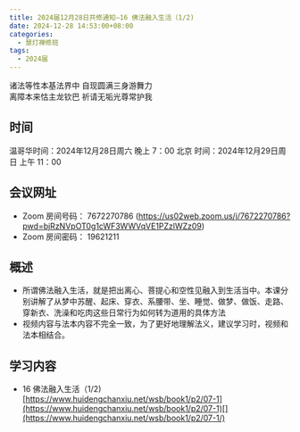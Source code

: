 ```yaml
---
title: 2024届12月28日共修通知—16 佛法融入生活（1/2)
date: 2024-12-28 14:53:00+08:00
categories:
  - 慧灯禅修班
tags:
  - 2024届
---
```

诸法等性本基法界中 自现圆满三身游舞力\
离障本来怙主龙钦巴 祈请无垢光尊常护我

## 时间

温哥华时间：2024年12月28日周六 晚上 7：00
北京 时间：2024年12月29日周日 上午 11：00

## 会议网址

* Zoom 房间号码： 7672270786 (https://us02web.zoom.us/j/7672270786?pwd=bjRzNVpOT0g1cWF3WWVqVE1PZzlWZz09) 
* Zoom 房间密码： 19621211

## 概述

* 所谓佛法融入生活，就是把出离心、菩提心和空性见融入到生活当中。本课分别讲解了从梦中苏醒、起床、穿衣、系腰带、坐、睡觉、做梦、做饭、走路、穿新衣、洗澡和吃肉这些日常行为如何转为道用的具体方法
* 视频内容与法本内容不完全一致，为了更好地理解法义，建议学习时，视频和法本相结合。 

## 学习内容

* 16 佛法融入生活（1/2) [https://www.huidengchanxiu.net/wsb/book1/p2/07-1](https://www.huidengchanxiu.net/wsb/book1/p2/07-1)[](https://www.huidengchanxiu.net/wsb/book1/p2/07-1/)

